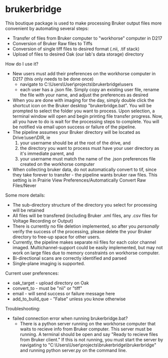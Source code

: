 # brukerbridge
This boutique package is used to make processing Bruker output files more convenient by automating several steps:
- Transfer of files from Bruker computer to "workhorse" computer in D217
- Conversion of Bruker Raw files to Tiffs
- Conversion of single tiff files to desired format (.nii, .tif stack)
- Upload of files to desired Oak (our lab's data storage) directory

How do I use it?
- New users must add their preferences on the workhorse computer in D217 (this only needs to be done once)
  - navigate to C:\Users\User\projects\brukerbridge\users
  - each user has a .json file. Simply copy an existing user file, rename the file with your name, and adjust the preferences as desired
- When you are done with imaging for the day, simply double click the shortcut icon on the Bruker desktop "brukerbridge.bat". You will be prompted to select the folder you want to process. Upon selection, a terminal window will open and begin printing file transfer progress. Now, all you have to do is wait for the processing steps to complete. You will be notified via email upon success or failure of the pipeline.
- The pipeline assumes your Bruker directory will be located as Drive:\user\DIR, ie
  1. your username should be at the root of the drive, and 
  2. the directory you want to process must have your user directory as it's immediate parent, and
  3. your username must match the name of the .json preferences file created on the workhorse computer
- When collecting bruker data, do not automatically convert to tif, since they take forever to transfer - the pipeline wants bruker raw files. This setting is in Prairie View Preferences/Automatically Convert Raw Files/Never

Some more details:
- The sub-directory structure of the directory you select for processing will be retained
- All files will be transfered (including Bruker .xml files, any .csv files for Voltage Recording or Output)
- There is currently no file deletion implemented, so after you *personally* verify the success of the processing, please delete the your Bruker directory to free-up space for other users.
- Currently, the pipeline makes separate nii files for each color channel imaged. Multichannel-support could be easily implemented, but may not work on large files due to memory constraints on workhorse computer.
- Bi-directional scans are correctly identified and parsed
- Single-plane imaging is supported.

Current user preferences:
- oak_target - upload directory on Oak
- convert_to - must be "nii" or "tiff"
- email - will send success or failure message here
- add_to_build_que - "False" unless you know otherwise

Troubleshooting:
- failed connection error when running brukerbridge.bat?
    - There is a python server running on the workhorse computer that waits to recieve info from Bruker computer. This server must be running. A terminal should be open and say "Ready to recieve files from Bruker client." If this is not running, you must start the server by navigating to "C:\Users\User\projects\brukerbridge\brukerbridge" and running python server.py on the command line.
